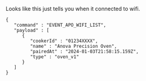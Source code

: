 Looks like this just tells you when it connected to wifi.

```
{
   "command" : "EVENT_APO_WIFI_LIST",
   "payload" : [
      {
         "cookerId" : "01234XXXX",
         "name" : "Anova Precision Oven",
         "pairedAt" : "2024-01-03T21:58:15.159Z",
         "type" : "oven_v1"
      }
   ]
}
```
